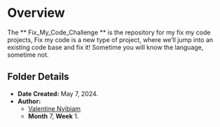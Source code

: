 # Overview #

The ** Fix_My_Code_Challenge ** is the repository for my fix my code projects,
Fix my code is a new type of project, where we’ll jump into
an existing code base and fix it!
Sometime you will know the language, sometime not.

## Folder Details ###
- **Date Created:** May 7, 2024.
- **Author:** 
	- [Valentine Nyibiam](https.//github.com/ValentineNyibiam)
  - **Month** 7, **Week** 1.
